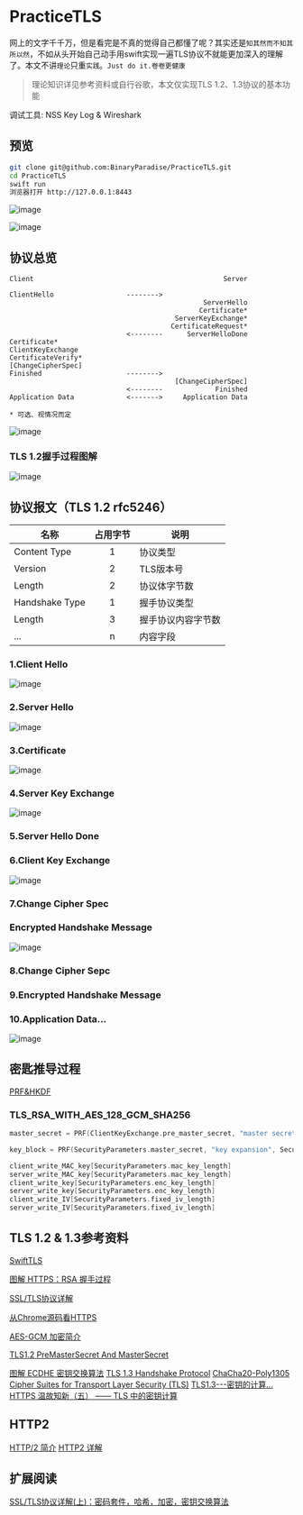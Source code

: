 # PracticeTLS

网上的文字千千万，但是看完是不真的觉得自己都懂了呢？其实还是`知其然而不知其所以然`，不如从头开始自己动手用swift实现一遍TLS协议不就能更加深入的理解了。本文不讲`理论`只重`实践`。`Just do it.卷卷更健康`

> 理论知识详见参考资料或自行谷歌，本文仅实现TLS 1.2、1.3协议的基本功能

调试工具: NSS Key Log & Wireshark

## 预览



```bash
git clone git@github.com:BinaryParadise/PracticeTLS.git
cd PracticeTLS
swift run
浏览器打开 http://127.0.0.1:8443
```



![image](https://user-images.githubusercontent.com/8289395/136887221-6055b688-5b5d-4b9e-9a25-f75938b51a5a.png)

![image](https://user-images.githubusercontent.com/8289395/136887369-f4cabdbb-1a8c-43f7-b43d-2f33368b7aa8.png)

## 协议总览

```
Client                                               Server

ClientHello                  -------->
                                                ServerHello
                                               Certificate*
                                         ServerKeyExchange*
                                        CertificateRequest*
                             <--------      ServerHelloDone
Certificate*
ClientKeyExchange
CertificateVerify*
[ChangeCipherSpec]
Finished                     -------->
                                         [ChangeCipherSpec]
                             <--------             Finished
Application Data             <------->     Application Data

* 可选、视情况而定
```

![image](https://user-images.githubusercontent.com/8289395/128992483-e6d5340b-ec3e-4561-afc6-d5c31e910870.png)



### TLS 1.2握手过程图解

![image](https://user-images.githubusercontent.com/8289395/128992867-8b653dac-7f85-4ce3-87da-73f90a8c6574.png)

## 协议报文（TLS 1.2 rfc5246）

| 名称           | 占用字节 | 说明               |
| -------------- | :------: | ------------------ |
| Content Type   |    1     | 协议类型           |
| Version        |    2     | TLS版本号          |
| Length         |    2     | 协议体字节数       |
| Handshake Type |    1     | 握手协议类型       |
| Length         |    3     | 握手协议内容字节数 |
| ...            |    n     | 内容字段           |



### 1.Client Hello

![image](https://user-images.githubusercontent.com/8289395/145744534-d150cb8f-b2a6-4af1-81b8-033d5ee8c693.png)

### 2.Server Hello

![image](https://user-images.githubusercontent.com/8289395/145744609-c614e750-4098-496b-8b4e-6bcbf35652d4.png)

### 3.Certificate

![image](https://user-images.githubusercontent.com/8289395/145745012-0ce5ebd7-447a-47ca-aa2b-854a926a34ff.png)

### 4.Server Key Exchange

![image](https://user-images.githubusercontent.com/8289395/145745194-b35540de-cf20-4bf4-8eb3-322bb09d7acf.png)

### 5.Server Hello Done

### 6.Client Key Exchange

![image](https://user-images.githubusercontent.com/8289395/145745629-9b6903ec-0729-4d1e-8ffd-608fa04e73e1.png)

### 7.Change Cipher Spec

### Encrypted Handshake Message

![image](https://user-images.githubusercontent.com/8289395/145745710-955e2aca-6ae8-4f91-b067-633b11966613.png)

### 8.Change Cipher Sepc

### 9.Encrypted Handshake Message

### 10.Application Data...

![image](https://user-images.githubusercontent.com/8289395/145745809-eb5728ab-371c-4611-a566-dbdb0adb6fb9.png)

## 密匙推导过程

[PRF&HKDF](https://blog.csdn.net/mrpre/article/details/80056618)

### TLS_RSA_WITH_AES_128_GCM_SHA256

```c
master_secret = PRF(ClientKeyExchange.pre_master_secret, "master secret", ClientHello.random + ServerHello.random)[0..47];

key_block = PRF(SecurityParameters.master_secret, "key expansion", SecurityParameters.server_random + SecurityParameters.client_random);

client_write_MAC_key[SecurityParameters.mac_key_length]
server_write_MAC_key[SecurityParameters.mac_key_length]
client_write_key[SecurityParameters.enc_key_length]
server_write_key[SecurityParameters.enc_key_length]
client_write_IV[SecurityParameters.fixed_iv_length]
server_write_IV[SecurityParameters.fixed_iv_length]
```





## TLS 1.2 & 1.3参考资料

[SwiftTLS](https://github.com/nsc/SwiftTLS)

[图解 HTTPS：RSA 握手过程](https://zhuanlan.zhihu.com/p/344086342)

[SSL/TLS协议详解](https://cshihong.github.io/2019/05/09/SSL%E5%8D%8F%E8%AE%AE%E8%AF%A6%E8%A7%A3/)

[从Chrome源码看HTTPS](https://zhuanlan.zhihu.com/p/34041372)

[AES-GCM 加密简介](https://juejin.cn/post/6844904122676690951)

[TLS1.2 PreMasterSecret And MasterSecret](https://laoqingcai.com/tls1.2-premasterkey/)

[图解 ECDHE 密钥交换算法](https://www.cnblogs.com/xiaolincoding/p/14318338.html)
[TLS 1.3 Handshake Protocol](https://github.com/halfrost/Halfrost-Field/blob/master/contents/Protocol/TLS_1.3_Handshake_Protocol.md)
[ChaCha20-Poly1305 Cipher Suites for Transport Layer Security (TLS)](https://datatracker.ietf.org/doc/html/rfc7905)
[TLS1.3---密钥的计算...](https://blog.csdn.net/qq_35324057/article/details/105792293)
[HTTPS 温故知新（五） —— TLS 中的密钥计算](https://halfrost.com/https-key-cipher/)

## HTTP2

[HTTP/2 简介](https://developers.google.com/web/fundamentals/performance/http2?hl=zh-cn)
[HTTP2 详解](https://juejin.cn/post/6844903667569541133#heading-11)

## 扩展阅读

[SSL/TLS协议详解(上)：密码套件，哈希，加密，密钥交换算法](https://xz.aliyun.com/t/2526)
